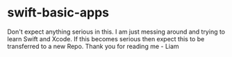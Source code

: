 # swift-basic-apps
Don't expect anything serious in this. I am just messing around and trying to learn Swift and Xcode. If this becomes serious then expect this to be transferred to a new Repo. Thank you for reading me - Liam
